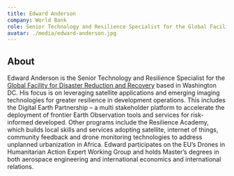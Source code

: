 ```yaml
---
title: Edward Anderson
company: World Bank
role: Senior Technology and Resilience Specialist for the Global Facility for Disaster Reduction and Recovery
avatar: ./media/edward-anderson.jpg
---
```

## About

Edward Anderson is the Senior Technology and Resilience Specialist for the [Global Facility for Disaster Reduction and Recovery](https://www.gfdrr.org/en) based in Washington DC. His focus is on leveraging satellite applications and emerging imaging technologies for greater resilience in development operations. This includes the Digital Earth Partnership – a multi stakeholder platform to accelerate the deployment of frontier Earth Observation tools and services for risk-informed developed. Other programs include the Resilience Academy, which builds local skills and services adopting satellite, internet of things, community feedback and drone monitoring technologies to address unplanned urbanization in Africa. Edward participates on the EU’s Drones in Humanitarian Action Expert Working Group and holds Master’s degrees in both aerospace engineering and international economics and international relations.